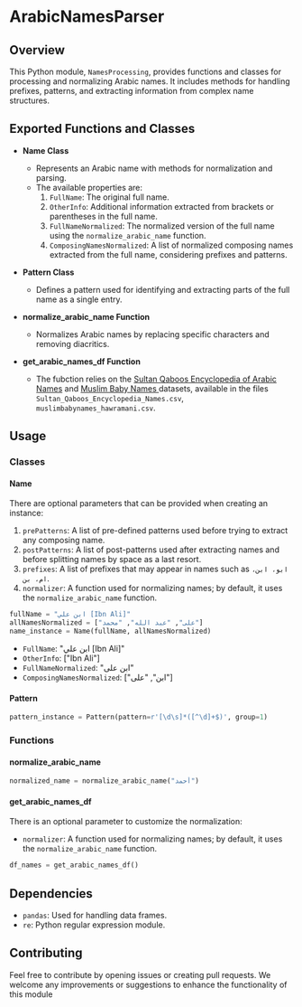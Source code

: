 # ArabicNamesParser

## Overview

This Python module, `NamesProcessing`, provides functions and classes for processing and normalizing Arabic names. It includes methods for handling prefixes, patterns, and extracting information from complex name structures.

## Exported Functions and Classes

* **Name Class**

  * Represents an Arabic name with methods for normalization and parsing.
  * The available properties are:
    1. `FullName`: The original full name.
    2. `OtherInfo`: Additional information extracted from brackets or parentheses in the full name.
    3. `FullNameNormalized`: The normalized version of the full name using the `normalize_arabic_name` function.
    4. `ComposingNamesNormalized`: A list of normalized composing names extracted from the full name, considering prefixes and patterns.
* **Pattern Class**

  * Defines a pattern used for identifying and extracting parts of the full name as a single entry.
* **normalize_arabic_name Function**

  * Normalizes Arabic names by replacing specific characters and removing diacritics.
* **get_arabic_names_df Function**

  * The fubction relies on the [Sultan Qaboos Encyclopedia of Arabic Names](http://arabiclexicon.hawramani.com/sultan-qaboos-encyclopedia-of-arab-names/) and [Muslim Baby Names ](http://muslimbabynames.hawramani.com/)datasets, available in the files `Sultan_Qaboos_Encyclopedia_Names.csv`, `muslimbabynames_hawramani.csv`.

## Usage

### Classes

#### Name

There are optional parameters that can be provided when creating an instance:

1. `prePatterns`: A list of pre-defined patterns used before trying to extract any composing name.
2. `postPatterns`: A list of post-patterns used after extracting names and before splitting names by space as a last resort.
3. `prefixes`: A list of prefixes that may appear in names such as `ابو، ابن، ام، بن`.
4. `normalizer`: A function used for normalizing names; by default, it uses the `normalize_arabic_name` function.

```python
fullName = "ابن علي [Ibn Ali]"
allNamesNormalized = ["على", "عبد الله", "محمد"]
name_instance = Name(fullName, allNamesNormalized)
```

* `FullName`: "ابن علي [Ibn Ali]"
* `OtherInfo`: ["Ibn Ali"]
* `FullNameNormalized`: "ابن على"
* `ComposingNamesNormalized`: ["ابن", "على"]

#### Pattern

```python
pattern_instance = Pattern(pattern=r'[\d\s]*([^\d]+$)', group=1)
```

### Functions

#### normalize_arabic_name

```python
normalized_name = normalize_arabic_name("أحمد")
```

#### get_arabic_names_df

There is an optional parameter to customize the normalization:

* `normalizer`: A function used for normalizing names; by default, it uses the `normalize_arabic_name` function.

```python
df_names = get_arabic_names_df()
```

## Dependencies

* `pandas`: Used for handling data frames.
* `re`: Python regular expression module.

## Contributing

Feel free to contribute by opening issues or creating pull requests. We welcome any improvements or suggestions to enhance the functionality of this module
